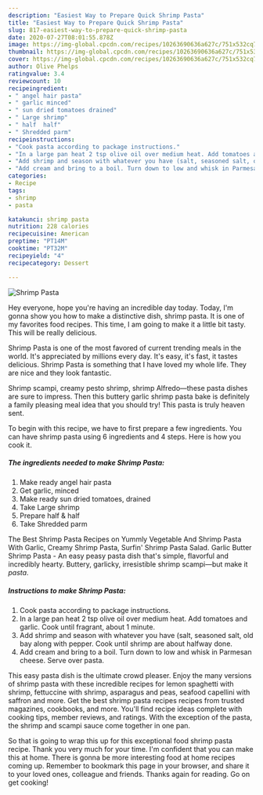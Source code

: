 ```yaml
---
description: "Easiest Way to Prepare Quick Shrimp Pasta"
title: "Easiest Way to Prepare Quick Shrimp Pasta"
slug: 817-easiest-way-to-prepare-quick-shrimp-pasta
date: 2020-07-27T08:01:55.878Z
image: https://img-global.cpcdn.com/recipes/10263690636a627c/751x532cq70/shrimp-pasta-recipe-main-photo.jpg
thumbnail: https://img-global.cpcdn.com/recipes/10263690636a627c/751x532cq70/shrimp-pasta-recipe-main-photo.jpg
cover: https://img-global.cpcdn.com/recipes/10263690636a627c/751x532cq70/shrimp-pasta-recipe-main-photo.jpg
author: Olive Phelps
ratingvalue: 3.4
reviewcount: 10
recipeingredient:
- " angel hair pasta"
- " garlic minced"
- " sun dried tomatoes drained"
- " Large shrimp"
- " half  half"
- " Shredded parm"
recipeinstructions:
- "Cook pasta according to package instructions."
- "In a large pan heat 2 tsp olive oil over medium heat. Add tomatoes and garlic. Cook until fragrant, about 1 minute."
- "Add shrimp and season with whatever you have (salt, seasoned salt, old bay along with pepper. Cook until shrimp are about halfway done."
- "Add cream and bring to a boil. Turn down to low and whisk in Parmesan cheese. Serve over pasta."
categories:
- Recipe
tags:
- shrimp
- pasta

katakunci: shrimp pasta 
nutrition: 228 calories
recipecuisine: American
preptime: "PT14M"
cooktime: "PT32M"
recipeyield: "4"
recipecategory: Dessert

---
```



![Shrimp Pasta](https://img-global.cpcdn.com/recipes/10263690636a627c/751x532cq70/shrimp-pasta-recipe-main-photo.jpg)

Hey everyone, hope you're having an incredible day today. Today, I'm gonna show you how to make a distinctive dish, shrimp pasta. It is one of my favorites food recipes. This time, I am going to make it a little bit tasty. This will be really delicious.

Shrimp Pasta is one of the most favored of current trending meals in the world. It's appreciated by millions every day. It's easy, it's fast, it tastes delicious. Shrimp Pasta is something that I have loved my whole life. They are nice and they look fantastic.

Shrimp scampi, creamy pesto shrimp, shrimp Alfredo—these pasta dishes are sure to impress. Then this buttery garlic shrimp pasta bake is definitely a family pleasing meal idea that you should try! This pasta is truly heaven sent.


To begin with this recipe, we have to first prepare a few ingredients. You can have shrimp pasta using 6 ingredients and 4 steps. Here is how you cook it.

<!--inarticleads1-->

##### The ingredients needed to make Shrimp Pasta:

1. Make ready  angel hair pasta
1. Get  garlic, minced
1. Make ready  sun dried tomatoes, drained
1. Take  Large shrimp
1. Prepare  half &amp; half
1. Take  Shredded parm


The Best Shrimp Pasta Recipes on Yummly Vegetable And Shrimp Pasta With Garlic, Creamy Shrimp Pasta, Surfin&#39; Shrimp Pasta Salad. Garlic Butter Shrimp Pasta - An easy peasy pasta dish that&#39;s simple, flavorful and incredibly hearty. Buttery, garlicky, irresistible shrimp scampi—but make it *pasta*. 

<!--inarticleads2-->

##### Instructions to make Shrimp Pasta:

1. Cook pasta according to package instructions.
1. In a large pan heat 2 tsp olive oil over medium heat. Add tomatoes and garlic. Cook until fragrant, about 1 minute.
1. Add shrimp and season with whatever you have (salt, seasoned salt, old bay along with pepper. Cook until shrimp are about halfway done.
1. Add cream and bring to a boil. Turn down to low and whisk in Parmesan cheese. Serve over pasta.


This easy pasta dish is the ultimate crowd pleaser. Enjoy the many versions of shrimp pasta with these incredible recipes for lemon spaghetti with shrimp, fettuccine with shrimp, asparagus and peas, seafood capellini with saffron and more. Get the best shrimp pasta recipes recipes from trusted magazines, cookbooks, and more. You&#39;ll find recipe ideas complete with cooking tips, member reviews, and ratings. With the exception of the pasta, the shrimp and scampi sauce come together in one pan. 

So that is going to wrap this up for this exceptional food shrimp pasta recipe. Thank you very much for your time. I'm confident that you can make this at home. There is gonna be more interesting food at home recipes coming up. Remember to bookmark this page in your browser, and share it to your loved ones, colleague and friends. Thanks again for reading. Go on get cooking!
